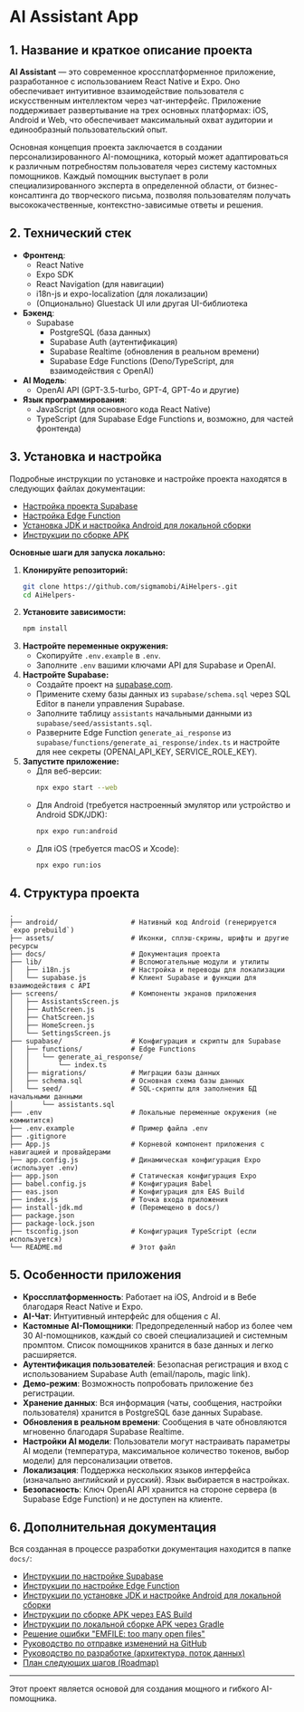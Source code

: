 # AI Assistant App

## 1. Название и краткое описание проекта

**AI Assistant** — это современное кроссплатформенное приложение, разработанное с использованием React Native и Expo. Оно обеспечивает интуитивное взаимодействие пользователя с искусственным интеллектом через чат-интерфейс. Приложение поддерживает развертывание на трех основных платформах: iOS, Android и Web, что обеспечивает максимальный охват аудитории и единообразный пользовательский опыт.

Основная концепция проекта заключается в создании персонализированного AI-помощника, который может адаптироваться к различным потребностям пользователя через систему кастомных помощников. Каждый помощник выступает в роли специализированного эксперта в определенной области, от бизнес-консалтинга до творческого письма, позволяя пользователям получать высококачественные, контекстно-зависимые ответы и решения.

## 2. Технический стек

*   **Фронтенд**:
    *   React Native
    *   Expo SDK
    *   React Navigation (для навигации)
    *   i18n-js и expo-localization (для локализации)
    *   (Опционально) Gluestack UI или другая UI-библиотека
*   **Бэкенд**:
    *   Supabase
        *   PostgreSQL (база данных)
        *   Supabase Auth (аутентификация)
        *   Supabase Realtime (обновления в реальном времени)
        *   Supabase Edge Functions (Deno/TypeScript, для взаимодействия с OpenAI)
*   **AI Модель**:
    *   OpenAI API (GPT-3.5-turbo, GPT-4, GPT-4o и другие)
*   **Язык программирования**:
    *   JavaScript (для основного кода React Native)
    *   TypeScript (для Supabase Edge Functions и, возможно, для частей фронтенда)

## 3. Установка и настройка

Подробные инструкции по установке и настройке проекта находятся в следующих файлах документации:

*   [Настройка проекта Supabase](./docs/SUPABASE_SETUP.md)
*   [Настройка Edge Function](./docs/EDGE_FUNCTION_SETUP.md)
*   [Установка JDK и настройка Android для локальной сборки](./docs/install-jdk-instructions.md)
*   [Инструкции по сборке APK](./docs/APK_BUILD_INSTRUCTIONS.md)

**Основные шаги для запуска локально:**

1.  **Клонируйте репозиторий:**
    ```bash
    git clone https://github.com/sigmamobi/AiHelpers-.git
    cd AiHelpers-
    ```
2.  **Установите зависимости:**
    ```bash
    npm install
    ```
3.  **Настройте переменные окружения:**
    *   Скопируйте `.env.example` в `.env`.
    *   Заполните `.env` вашими ключами API для Supabase и OpenAI.
4.  **Настройте Supabase:**
    *   Создайте проект на [supabase.com](https://supabase.com).
    *   Примените схему базы данных из `supabase/schema.sql` через SQL Editor в панели управления Supabase.
    *   Заполните таблицу `assistants` начальными данными из `supabase/seed/assistants.sql`.
    *   Разверните Edge Function `generate_ai_response` из `supabase/functions/generate_ai_response/index.ts` и настройте для нее секреты (OPENAI_API_KEY, SERVICE_ROLE_KEY).
5.  **Запустите приложение:**
    *   Для веб-версии:
        ```bash
        npx expo start --web
        ```
    *   Для Android (требуется настроенный эмулятор или устройство и Android SDK/JDK):
        ```bash
        npx expo run:android
        ```
    *   Для iOS (требуется macOS и Xcode):
        ```bash
        npx expo run:ios
        ```

## 4. Структура проекта

```
.
├── android/                  # Нативный код Android (генерируется `expo prebuild`)
├── assets/                   # Иконки, сплэш-скрины, шрифты и другие ресурсы
├── docs/                     # Документация проекта
├── lib/                      # Вспомогательные модули и утилиты
│   ├── i18n.js               # Настройка и переводы для локализации
│   └── supabase.js           # Клиент Supabase и функции для взаимодействия с API
├── screens/                  # Компоненты экранов приложения
│   ├── AssistantsScreen.js
│   ├── AuthScreen.js
│   ├── ChatScreen.js
│   ├── HomeScreen.js
│   └── SettingsScreen.js
├── supabase/                 # Конфигурация и скрипты для Supabase
│   ├── functions/            # Edge Functions
│   │   └── generate_ai_response/
│   │       └── index.ts
│   ├── migrations/           # Миграции базы данных
│   ├── schema.sql            # Основная схема базы данных
│   └── seed/                 # SQL-скрипты для заполнения БД начальными данными
│       └── assistants.sql
├── .env                      # Локальные переменные окружения (не коммитится)
├── .env.example              # Пример файла .env
├── .gitignore
├── App.js                    # Корневой компонент приложения с навигацией и провайдерами
├── app.config.js             # Динамическая конфигурация Expo (использует .env)
├── app.json                  # Статическая конфигурация Expo
├── babel.config.js           # Конфигурация Babel
├── eas.json                  # Конфигурация для EAS Build
├── index.js                  # Точка входа приложения
├── install-jdk.md            # (Перемещено в docs/)
├── package.json
├── package-lock.json
├── tsconfig.json             # Конфигурация TypeScript (если используется)
└── README.md                 # Этот файл
```

## 5. Особенности приложения

*   **Кроссплатформенность**: Работает на iOS, Android и в Вебе благодаря React Native и Expo.
*   **AI-Чат**: Интуитивный интерфейс для общения с AI.
*   **Кастомные AI-Помощники**: Предопределенный набор из более чем 30 AI-помощников, каждый со своей специализацией и системным промптом. Список помощников хранится в базе данных и легко расширяется.
*   **Аутентификация пользователей**: Безопасная регистрация и вход с использованием Supabase Auth (email/пароль, magic link).
*   **Демо-режим**: Возможность попробовать приложение без регистрации.
*   **Хранение данных**: Вся информация (чаты, сообщения, настройки пользователя) хранится в PostgreSQL базе данных Supabase.
*   **Обновления в реальном времени**: Сообщения в чате обновляются мгновенно благодаря Supabase Realtime.
*   **Настройки AI модели**: Пользователи могут настраивать параметры AI модели (температура, максимальное количество токенов, выбор модели) для персонализации ответов.
*   **Локализация**: Поддержка нескольких языков интерфейса (изначально английский и русский). Язык выбирается в настройках.
*   **Безопасность**: Ключ OpenAI API хранится на стороне сервера (в Supabase Edge Function) и не доступен на клиенте.

## 6. Дополнительная документация

Вся созданная в процессе разработки документация находится в папке `docs/`:

*   [Инструкции по настройке Supabase](./docs/SUPABASE_SETUP.md)
*   [Инструкции по настройке Edge Function](./docs/EDGE_FUNCTION_SETUP.md)
*   [Инструкции по установке JDK и настройке Android для локальной сборки](./docs/install-jdk-instructions.md)
*   [Инструкции по сборке APK через EAS Build](./docs/APK_BUILD_INSTRUCTIONS.md)
*   [Инструкции по локальной сборке APK через Gradle](./docs/LOCAL_APK_BUILD_GUIDE.md)
*   [Решение ошибки "EMFILE: too many open files"](./docs/fix-emfile-error.md)
*   [Руководство по отправке изменений на GitHub](./docs/push-to-github.md)
*   [Руководство по разработке (архитектура, поток данных)](./docs/DEVELOPMENT_GUIDE.md)
*   [План следующих шагов (Roadmap)](./docs/NEXT_STEPS.md)

---
Этот проект является основой для создания мощного и гибкого AI-помощника.
